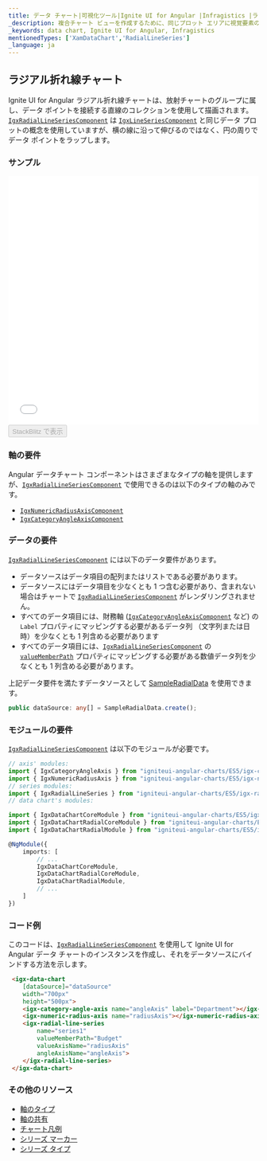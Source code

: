 ```yaml
---
title: データ チャート|可視化ツール|Ignite UI for Angular |Infragistics |ラジアル折れ線チャート
_description: 複合チャート ビューを作成するために、同じプロット エリアに視覚要素の複数のインスタンスを表示するラジアル折れ線チャートを作成します。
_keywords: data chart, Ignite UI for Angular, Infragistics
mentionedTypes: ['XamDataChart','RadialLineSeries']
_language: ja
---
```


## ラジアル折れ線チャート

Ignite UI for Angular ラジアル折れ線チャートは、放射チャートのグループに属し、データ ポイントを接続する直線のコレクションを使用して描画されます。[`IgxRadialLineSeriesComponent`](/products/ignite-ui-angular/api/docs/typescript/latest/classes/igxradiallineseriescomponent.html) は [`IgxLineSeriesComponent`](/products/ignite-ui-angular/api/docs/typescript/latest/classes/igxlineseriescomponent.html) と同じデータ プロットの概念を使用していますが、横の線に沿って伸びるのではなく、円の周りでデータ ポイントをラップします。

### サンプル

<div class="sample-container loading" style="height: 500px">
    <iframe id="data-chart-type-radial-series-iframe" src='{environment:dvDemosBaseUrl}/charts/data-chart-type-radial-line-series' width="100%" height="100%" seamless frameBorder="0" onload="onXPlatSampleIframeContentLoaded(this);"></iframe>
</div>
<div>
    <button data-localize="stackblitz" disabled class="stackblitz-btn" data-iframe-id="data-chart-type-radial-series-iframe" data-demos-base-url="{environment:dvDemosBaseUrl}">StackBlitz で表示
    </button>
</div>

<div class="divider--half"></div>

### 軸の要件

Angular データチャート コンポーネントはさまざまなタイプの軸を提供しますが、[`IgxRadialLineSeriesComponent`](/products/ignite-ui-angular/api/docs/typescript/latest/classes/igxradiallineseriescomponent.html) で使用できるのは以下のタイプの軸のみです。

-   [`IgxNumericRadiusAxisComponent`](/products/ignite-ui-angular/api/docs/typescript/latest/classes/igxnumericradiusaxiscomponent.html)
-   [`IgxCategoryAngleAxisComponent`](/products/ignite-ui-angular/api/docs/typescript/latest/classes/igxcategoryangleaxiscomponent.html)

### データの要件

[`IgxRadialLineSeriesComponent`](/products/ignite-ui-angular/api/docs/typescript/latest/classes/igxradiallineseriescomponent.html) には以下のデータ要件があります。

-   データソースはデータ項目の配列またはリストである必要があります。
-   データソースにはデータ項目を少なくとも 1 つ含む必要があり、含まれない場合はチャートで [`IgxRadialLineSeriesComponent`](/products/ignite-ui-angular/api/docs/typescript/latest/classes/igxradiallineseriescomponent.html) がレンダリングされません。
-   すべてのデータ項目には、財務軸 ([`IgxCategoryAngleAxisComponent`](/products/ignite-ui-angular/api/docs/typescript/latest/classes/igxcategoryangleaxiscomponent.html) など) の `Label` プロパティにマッピングする必要があるデータ列 （文字列または日時）を少なくとも 1 列含める必要があります
-   すべてのデータ項目には、[`IgxRadialLineSeriesComponent`](/products/ignite-ui-angular/api/docs/typescript/latest/classes/igxradiallineseriescomponent.html) の [`valueMemberPath`](/products/ignite-ui-angular/api/docs/typescript/latest/classes/igxanchoredradialseriescomponent.html#valuememberpath) プロパティにマッピングする必要がある数値データ列を少なくとも 1 列含める必要があります。

上記データ要件を満たすデータソースとして [SampleRadialData](data-chart-data-sources-radial.md) を使用できます。

```ts
public dataSource: any[] = SampleRadialData.create();
```

### モジュールの要件

[`IgxRadialLineSeriesComponent`](/products/ignite-ui-angular/api/docs/typescript/latest/classes/igxradiallineseriescomponent.html) は以下のモジュールが必要です。

```ts
// axis' modules:
import { IgxCategoryAngleAxis } from "igniteui-angular-charts/ES5/igx-category-angle-axis";
import { IgxNumericRadiusAxis } from "igniteui-angular-charts/ES5/igx-numeric-radius-axis";
// series modules:
import { IgxRadialLineSeries } from "igniteui-angular-charts/ES5/igx-radial-line-series";
// data chart's modules:

import { IgxDataChartCoreModule } from "igniteui-angular-charts/ES5/igx-data-chart-core-module";
import { IgxDataChartRadialCoreModule } from "igniteui-angular-charts/ES5/igx-data-chart-radial-core-module";
import { IgxDataChartRadialModule } from "igniteui-angular-charts/ES5/igx-data-chart-radial-module";

@NgModule({
    imports: [
        // ...
        IgxDataChartCoreModule,
        IgxDataChartRadialCoreModule,
        IgxDataChartRadialModule,
        // ...
    ]
})
```

### コード例

このコードは、[`IgxRadialLineSeriesComponent`](/products/ignite-ui-angular/api/docs/typescript/latest/classes/igxradiallineseriescomponent.html) を使用して Ignite UI for Angular データ チャートのインスタンスを作成し、それをデータソースにバインドする方法を示します。

```html
 <igx-data-chart
    [dataSource]="dataSource"
    width="700px"
    height="500px">
    <igx-category-angle-axis name="angleAxis" label="Department"></igx-category-angle-axis>
    <igx-numeric-radius-axis name="radiusAxis"></igx-numeric-radius-axis>
    <igx-radial-line-series
        name="series1"
        valueMemberPath="Budget"
        valueAxisName="radiusAxis"
        angleAxisName="angleAxis">
    </igx-radial-line-series>
 </igx-data-chart>
```

### その他のリソース

-   [軸のタイプ](data-chart-axis-types.md)
-   [軸の共有](data-chart-axis-sharing.md)
-   [チャート凡例](data-chart-legends.md)
-   [シリーズ マーカー](data-chart-series-markers.md)
-   [シリーズ タイプ](data-chart-series-types.md)
